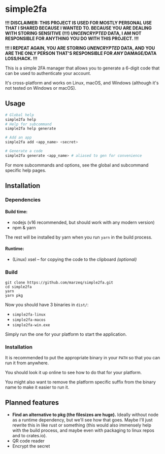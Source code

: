 # simple2fa

**!!! DISCLAIMER: THIS PROJECT IS USED FOR MOSTLY PERSONAL USE THAT I SHARED BECAUSE I WANTED TO. BECAUSE YOU ARE DEALING WITH STORING SENSITIVE (!!!) _UNCENCRYPTED_ DATA, I AM NOT RESPONSIBLE FOR ANYTHING YOU DO WITH THIS PROJECT. !!!**

**!!! I REPEAT AGAIN, YOU ARE STORING _UNENCRYPTED_ DATA, AND YOU ARE THE ONLY PERSON THAT'S RESPONSIBLE FOR _ANY_ DAMAGE/DATA LOSS/HACK. !!!**

This is a simple 2FA manager that allows you to generate a 6-digit code that can be used to authenticate your account.

It's cross-platform and works on Linux, macOS, and Windows (although it's not tested on Windows or macOS).

## Usage

```sh
# Global help
simple2fa help
# Help for subcommand
simple2fa help generate

# Add an app
simple2fa add <app_name> <secret>

# Generate a code
simple2fa generate <app_name> # aliased to gen for convenience
```

For more subcommands and options, see the global and subcommand specific help pages.

## Installation

### Dependencies

#### Build time:

- nodejs (v16 recommended, but should work with any modern version)
- npm & yarn

The rest will be installed by yarn when you run `yarn` in the build process.

#### Runtime:

- (Linux) xsel – for copying the code to the clipboard _(optional)_

### Build

```
git clone https://github.com/marzeq/simple2fa.git
cd simple2fa
yarn
yarn pkg
```

Now you should have 3 binaries in `dist/`:

- `simple2fa-linux`
- `simple2fa-macos`
- `simple2fa-win.exe`

Simply run the one for your platform to start the application.

### Installation

It is recommended to put the appropriate binary in your `PATH` so that you can run it from anywhere.

You should look it up online to see how to do that for your platform.

You might also want to remove the platform specific suffix from the binary name to make it easier to run it.

## Planned features

- **Find an alternative to pkg (the filesizes are huge).** Ideally without node as a runtime dependency, but we'll see how that goes. Maybe I'll just rewrite this in like rust or something (this would also immensely help with the build process, and maybe even with packaging to linux repos and to crates.io).
- QR code reader
- Encrypt the secret
